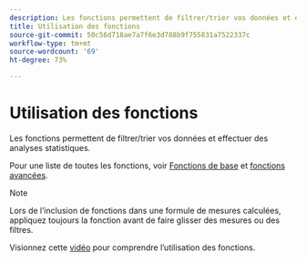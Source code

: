 ```yaml
---
description: Les fonctions permettent de filtrer/trier vos données et effectuer des analyses statistiques.
title: Utilisation des fonctions
source-git-commit: 50c56d718ae7a7f6e3d788b9f755831a7522337c
workflow-type: tm+mt
source-wordcount: '69'
ht-degree: 73%

---
```


# Utilisation des fonctions

Les fonctions permettent de filtrer/trier vos données et effectuer des analyses statistiques.

Pour une liste de toutes les fonctions, voir  [Fonctions de base](/help/components/calc-metrics/cm-functions.md) et [fonctions avancées](/help/components/calc-metrics/cm-adv-functions.md).

>[!NOTE]
>
>Lors de l’inclusion de fonctions dans une formule de mesures calculées, appliquez toujours la fonction avant de faire glisser des mesures ou des filtres.

Visionnez cette [vidéo](https://youtu.be/SSyWvomnewI) pour comprendre l’utilisation des fonctions.
